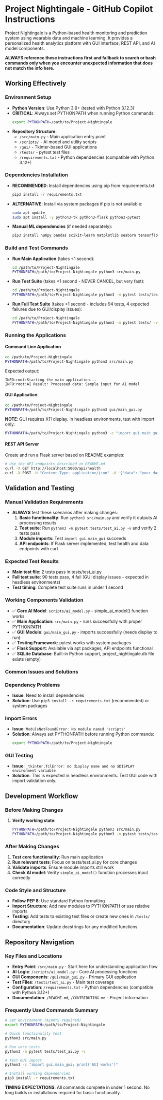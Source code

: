 # Project Nightingale - GitHub Copilot Instructions

Project Nightingale is a Python-based health monitoring and prediction system using wearable data and machine learning. It provides a personalized health analytics platform with GUI interface, REST API, and AI model components.

**ALWAYS reference these instructions first and fallback to search or bash commands only when you encounter unexpected information that does not match the info here.**

## Working Effectively

### Environment Setup
- **Python Version**: Use Python 3.9+ (tested with Python 3.12.3)
- **CRITICAL**: Always set PYTHONPATH when running Python commands:
  ```bash
  export PYTHONPATH=/path/to/Project-Nightingale
  ```
- **Repository Structure**:
  - `/src/main.py` - Main application entry point
  - `/scripts/` - AI model and utility scripts  
  - `/gui/` - Tkinter-based GUI applications
  - `/tests/` - pytest test files
  - `/requirements.txt` - Python dependencies (compatible with Python 3.12+)

### Dependencies Installation
- **RECOMMENDED**: Install dependencies using pip from requirements.txt:
  ```bash
  pip3 install -r requirements.txt
  ```
- **ALTERNATIVE**: Install via system packages if pip is not available:
  ```bash
  sudo apt update
  sudo apt install -y python3-tk python3-flask python3-pytest
  ```
- **Manual ML dependencies** (if needed separately):
  ```bash
  pip3 install numpy pandas scikit-learn matplotlib seaborn tensorflow
  ```

### Build and Test Commands
- **Run Main Application** (takes <1 second):
  ```bash
  cd /path/to/Project-Nightingale
  PYTHONPATH=/path/to/Project-Nightingale python3 src/main.py
  ```
- **Run Test Suite** (takes <1 second - NEVER CANCEL, but very fast):
  ```bash
  cd /path/to/Project-Nightingale
  PYTHONPATH=/path/to/Project-Nightingale python3 -m pytest tests/test_ai.py -v
  ```
- **Run Full Test Suite** (takes <1 second - includes 94 tests, 4 expected failures due to GUI/display issues):
  ```bash
  cd /path/to/Project-Nightingale  
  PYTHONPATH=/path/to/Project-Nightingale python3 -m pytest tests/ -v
  ```

### Running the Applications

#### Command Line Application
```bash
cd /path/to/Project-Nightingale
PYTHONPATH=/path/to/Project-Nightingale python3 src/main.py
```
Expected output:
```
INFO:root:Starting the main application...
INFO:root:AI Result: Processed data: Sample input for AI model
```

#### GUI Application  
```bash
cd /path/to/Project-Nightingale
PYTHONPATH=/path/to/Project-Nightingale python3 gui/main_gui.py
```
**NOTE**: GUI requires X11 display. In headless environments, test with import only:
```bash
PYTHONPATH=/path/to/Project-Nightingale python3 -c "import gui.main_gui; print('GUI module loads successfully')"
```

#### REST API Server
Create and run a Flask server based on README examples:
```bash
# Use the API endpoints described in README.md
curl -X GET http://localhost:5000/api/health
curl -X POST -H "Content-Type: application/json" -d '{"data": "your_data_here"}' http://localhost:5000/api/data
```

## Validation and Testing

### Manual Validation Requirements
- **ALWAYS** test these scenarios after making changes:
  1. **Basic functionality**: Run `python3 src/main.py` and verify it outputs AI processing results
  2. **Test suite**: Run `python3 -m pytest tests/test_ai.py -v` and verify 2 tests pass
  3. **Module imports**: Test `import gui.main_gui` succeeds
  4. **API endpoints**: If Flask server implemented, test health and data endpoints with curl

### Expected Test Results
- **Main test file**: 2 tests pass in tests/test_ai.py
- **Full test suite**: 90 tests pass, 4 fail (GUI display issues - expected in headless environments)
- **Test timing**: Complete test suite runs in under 1 second

### Working Components Validation
- ✅ **Core AI Model**: `scripts/ai_model.py` - simple_ai_model() function works
- ✅ **Main Application**: `src/main.py` - runs successfully with proper PYTHONPATH
- ✅ **GUI Module**: `gui/main_gui.py` - imports successfully (needs display to run)
- ✅ **Testing Framework**: pytest works with system packages
- ✅ **Flask Support**: Available via apt packages, API endpoints functional
- ✅ **SQLite Database**: Built-in Python support, project_nightingale.db file exists (empty)

### Common Issues and Solutions

### Dependency Problems
- **Issue**: Need to install dependencies
- **Solution**: Use `pip3 install -r requirements.txt` (recommended) or system packages

### Import Errors
- **Issue**: `ModuleNotFoundError: No module named 'scripts'`
- **Solution**: Always set PYTHONPATH before running Python commands:
  ```bash
  export PYTHONPATH=/path/to/Project-Nightingale
  ```

### GUI Testing
- **Issue**: `_tkinter.TclError: no display name and no $DISPLAY environment variable`
- **Solution**: This is expected in headless environments. Test GUI code with import validation only.

## Development Workflow

### Before Making Changes
1. **Verify working state**:
   ```bash
   PYTHONPATH=/path/to/Project-Nightingale python3 src/main.py
   PYTHONPATH=/path/to/Project-Nightingale python3 -m pytest tests/test_ai.py -v
   ```

### After Making Changes
1. **Test core functionality**: Run main application
2. **Run relevant tests**: Focus on tests/test_ai.py for core changes
3. **Validate imports**: Ensure module imports still work
4. **Check AI model**: Verify `simple_ai_model()` function processes input correctly

### Code Style and Structure
- **Follow PEP 8**: Use standard Python formatting
- **Import Structure**: Add new modules to PYTHONPATH or use relative imports
- **Testing**: Add tests to existing test files or create new ones in `/tests/` directory
- **Documentation**: Update docstrings for any modified functions

## Repository Navigation

### Key Files and Locations
- **Entry Point**: `/src/main.py` - Start here for understanding application flow
- **AI Logic**: `/scripts/ai_model.py` - Core AI processing functions
- **GUI Components**: `/gui/main_gui.py` - Primary GUI application
- **Test Files**: `/tests/test_ai.py` - Main test coverage
- **Configuration**: `/requirements.txt` - Python dependencies (compatible with Python 3.12+)
- **Documentation**: `/README.md`, `/CONTRIBUTING.md` - Project information

### Frequently Used Commands Summary
```bash
# Set environment (ALWAYS required)
export PYTHONPATH=/path/to/Project-Nightingale

# Quick functionality test  
python3 src/main.py

# Run core tests
python3 -m pytest tests/test_ai.py -v

# Test GUI import
python3 -c "import gui.main_gui; print('GUI works')"

# Install working dependencies
pip3 install -r requirements.txt
```

**TIMING EXPECTATIONS**: All commands complete in under 1 second. No long builds or installations required for basic functionality.